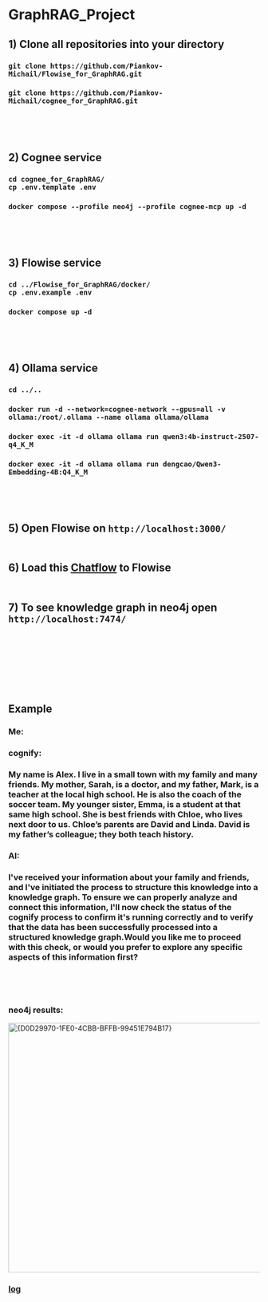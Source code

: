 # GraphRAG_Project

## 1) Clone all repositories into your directory
### `git clone https://github.com/Piankov-Michail/Flowise_for_GraphRAG.git`
### `git clone https://github.com/Piankov-Michail/cognee_for_GraphRAG.git`
### <br> <br>
## 2) Cognee service
### `cd cognee_for_GraphRAG/` <br> `cp .env.template .env` 
### `docker compose --profile neo4j --profile cognee-mcp up -d`
### <br> <br>
## 3) Flowise service
### `cd ../Flowise_for_GraphRAG/docker/` <br> `cp .env.example .env`
### `docker compose up -d`
### <br> <br>
## 4) Ollama service
### `cd ../..` <br> 
### `docker run -d --network=cognee-network --gpus=all -v ollama:/root/.ollama --name ollama ollama/ollama`
### `docker exec -it -d ollama ollama run qwen3:4b-instruct-2507-q4_K_M`
### `docker exec -it -d ollama ollama run dengcao/Qwen3-Embedding-4B:Q4_K_M`
### <br> <br>
## 5) Open Flowise on `http://localhost:3000/` <br> <br>
## 6) Load this [Chatflow](https://github.com/Piankov-Michail/GraphRAG_Flowise/blob/6b990d15b47b869256466d47c89f7205c49ffa6a/GraphRAG%20Agents.json) to Flowise <br> <br>
## 7) To see knowledge graph in neo4j open `http://localhost:7474/` <br> <br>
### <br> <br> <br> <br>
## Example
### Me: 
### cognify:
### My name is Alex. I live in a small town with my family and many friends. My mother, Sarah, is a doctor, and my father, Mark, is a teacher at the local high school. He is also the coach of the soccer team. My younger sister, Emma, is a student at that same high school. She is best friends with Chloe, who lives next door to us. Chloe’s parents are David and Linda. David is my father’s colleague; they both teach history.

### AI: 
### I've received your information about your family and friends, and I've initiated the process to structure this knowledge into a knowledge graph. To ensure we can properly analyze and connect this information, I'll now check the status of the cognify process to confirm it's running correctly and to verify that the data has been successfully processed into a structured knowledge graph.Would you like me to proceed with this check, or would you prefer to explore any specific aspects of this information first?
### <br> <br>
### neo4j results:
<img width="1515" height="500" alt="{D0D29970-1FE0-4CBB-BFFB-99451E794B17}" src="https://github.com/user-attachments/assets/e06139cb-2c5c-42c9-9c9f-7362717d0d7b" />

### [log](https://github.com/Piankov-Michail/GraphRAG_Flowise/blob/main/log.txt)
